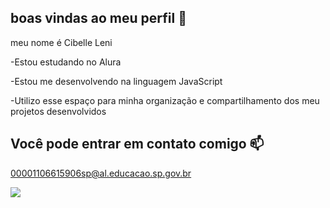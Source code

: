 ## boas vindas ao meu perfil 🖤

meu nome é Cibelle Leni

-Estou estudando no Alura

-Estou me desenvolvendo na linguagem JavaScript

-Utilizo esse espaço para minha organização e compartilhamento dos meu projetos desenvolvidos

## Você pode entrar em contato comigo 📫

00001106615906sp@al.educacao.sp.gov.br

![](https://media1.tenor.com/m/kCV1JymkS8oAAAAd/my-reaction-to-that-information-emoji.gif)
